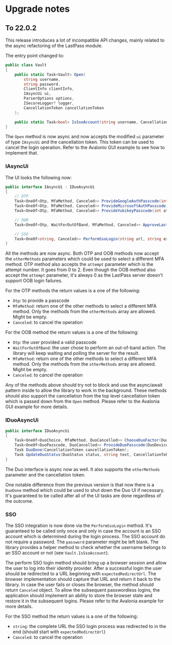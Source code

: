 # Upgrade notes

## To 22.0.2

This release introduces a lot of incompatible API changes, mainly related to the async refactoring of the LastPass module. 

The entry point changed to:

```cs
public class Vault
{
    public static Task<Vault> Open(
        string username,
        string password,
        ClientInfo clientInfo,
        IAsyncUi ui,
        ParserOptions options,
        ISecureLogger? logger,
        CancellationToken cancellationToken
    );

    public static Task<bool> IsSsoAccount(string username, CancellationToken cancellationToken);
}
```

The `Open` method is now async and now accepts the modified `ui` parameter of type `IAsyncUi` and the cancellation token. 
This token can be used to cancel the login operation. Refer to the Avalonio GUI example to see how to implement that.

### IAsyncUi

The UI looks the following now:

```cs
public interface IAsyncUi : IDuoAsyncUi
{
    // OTP
    Task<OneOf<Otp, MfaMethod, Canceled>> ProvideGoogleAuthPasscode(int attempt, MfaMethod[] otherMethods, CancellationToken cancellationToken);
    Task<OneOf<Otp, MfaMethod, Canceled>> ProvideMicrosoftAuthPasscode(int attempt, MfaMethod[] otherMethods, CancellationToken cancellationToken);
    Task<OneOf<Otp, MfaMethod, Canceled>> ProvideYubikeyPasscode(int attempt, MfaMethod[] otherMethods, CancellationToken cancellationToken);

    // OOB
    Task<OneOf<Otp, WaitForOutOfBand, MfaMethod, Canceled>> ApproveLastPassAuth(int attempt, MfaMethod[] otherMethods, CancellationToken cancellationToken);

    // SSO
    Task<OneOf<string, Canceled>> PerformSsoLogin(string url, string expectedRedirectUrl, CancellationToken cancellationToken);
}
```

All the methods are now async. Both OTP and OOB methods now accept the `otherMethods` parameters which could be used to select a different MFA method.
OTP method also accepts the `attempt` parameter which is the attempt number. It goes from 0 to 2. Even though the OOB method also accept the `attempt` 
parameter, it's always 0 as the LastPass server doesn't support OOB login failures.

For the OTP methods the return values is a one of the following:

- `Otp`: to provide a passcode
- `MfaMethod`: return one of the other methods to select a different MFA method. Only the methods from the `otherMethods` array are allowed. Might be empty.
- `Canceled`: to cancel the operation

For the OOB method the return values is a one of the following:

- `Otp`: the user provided a valid passcode
- `WaitForOutOfBand`: the user chose to perform an out-of-band action. The library will keep waiting and polling the server for the result.
- `MfaMethod`: return one of the other methods to select a different MFA method. Only the methods from the `otherMethods` array are allowed. Might be empty.
- `Canceled`: to cancel the operation

Any of the methods above should try not to block and use the async/await pattern inside to allow the library to work in the background. 
These methods should also support the cancellation from the top level cancellation token which is passed down from the `Open` method.
Please refer to the Avalonia GUI example for more details. 

### IDuoAsyncUi

```cs
public interface IDuoAsyncUi
{
    Task<OneOf<DuoChoice, MfaMethod, DuoCancelled>> ChooseDuoFactor(DuoDevice[] devices, MfaMethod[] otherMethods, CancellationToken cancellationToken);
    Task<OneOf<DuoPasscode, DuoCancelled>> ProvideDuoPasscode(DuoDevice device, CancellationToken cancellationToken);
    Task DuoDone(CancellationToken cancellationToken);
    Task UpdateDuoStatus(DuoStatus status, string text, CancellationToken cancellationToken);
}
```

The Duo interface is async now as well. It also supports the `otherMethods` parameter and the cancellation token.

One notable difference from the previous version is that now there is a `DuoDone` method which could be used to shut down the Duo UI if necessary.
It's guaranteed to be called after all of the UI tasks are done regardless of the outcome.

### SSO

The SSO integration is now done via the `PerformSsoLogin` method. It's guaranteed to be called only once and only in case the account is an SSO 
account which is determined during the login process. The SSO account do not require a password. The `password` parameter might be left blank. 
The library provides a helper method to check whether the username belongs to an SSO account or not (see `Vault.IsSsoAccount`).

The perform SSO login method should bring up a browser session and allow the user to log into their identity provider. After a successful login 
the user should be redirected to a URL beginning with `expectedRedirectUrl`. The browser implementation should capture that URL and return it 
back to the library. In case the user fails or closes the browser, the method should return `Canceled` object. To allow the subsequent passwordless 
logins, the application should implement an ability to store the browser state and restore it in the subsequent logins. Please refer to the Avalonia 
example for more details.

For the SSO method the return values is a one of the following:

- `string`: the complete URL the SSO login process was redirected to in the end (should start with `expectedRedirectUrl`)
- `Canceled`: to cancel the operation

